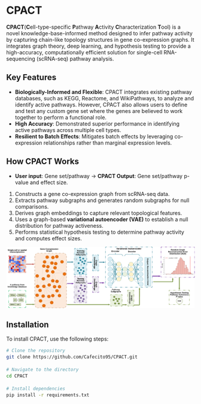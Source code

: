 # CPACT

**CPACT**(**C**ell-type-specific **P**athway **A**ctivity **C**haracterization **T**ool) is a novel knowledge-base-informed method designed to infer pathway activity by capturing chain-like topology structures in gene co-expression graphs. It integrates graph theory, deep learning, and hypothesis testing to provide a high-accuracy, computationally efficient solution for single-cell RNA-sequencing (scRNA-seq) pathway analysis.

## Key Features

- **Biologically-Informed and Flexible**: CPACT integrates existing pathway databases, such as KEGG, Reactome, and WikiPathways, to analyze and identify active pathways. However, CPACT also allows users to define and test any custom gene set where the genes are believed to work together to perform a functional role.
- **High Accuracy**: Demonstrated superior performance in identifying active pathways across multiple cell types.
- **Resilient to Batch Effects**: Mitigates batch effects by leveraging co-expression relationships rather than marginal expression levels.

## How CPACT Works

- **User input**: Gene set/pathway → **CPACT Output**: Gene set/pathway p-value and effect size.

1. Constructs a gene co-expression graph from scRNA-seq data.
2. Extracts pathway subgraphs and generates random subgraphs for null comparisons.
3. Derives graph embeddings to capture relevant topological features.
4. Uses a graph-based **variational autoencoder (VAE)** to establish a null distribution for pathway activeness.
5. Performs statistical hypothesis testing to determine pathway activity and computes effect sizes.


![CPACT Overview](images/CPACT_overview.jpeg)

## Installation

To install CPACT, use the following steps:

```bash
# Clone the repository
git clone https://github.com/Cafecito95/CPACT.git

# Navigate to the directory
cd CPACT

# Install dependencies
pip install -r requirements.txt
